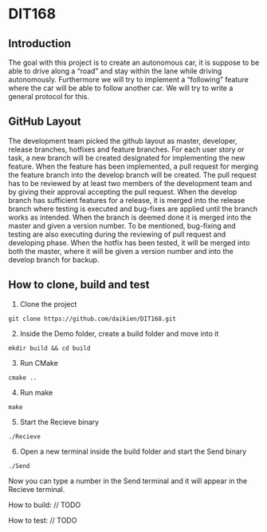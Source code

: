 ﻿# DIT168

## Introduction
The goal with this project is to create an autonomous car, it is suppose to be able to drive along a “road” and stay within the lane while driving autonomously. Furthermore we will try to implement a “following” feature where the car will be able to follow another car. We will try to write a general protocol for this.

## GitHub Layout

The development team picked the github layout as master, developer, release branches, hotfixes and feature branches. 
For each user story or task, a new branch will be created designated for implementing the new feature. When the feature has been implemented, a pull request for merging the feature branch into the develop branch will be created. 
The pull request has to be reviewed by at least two members of the development team and by giving their approval accepting the pull request.
When the develop branch has sufficient features for a release, it is merged into the release branch where testing is executed and bug-fixes are applied until the branch works as intended. When the branch is deemed done it is merged into the master and given a version number. To be mentioned, bug-fixing and testing are also executing during the reviewing of pull request and developing phase.
When the hotfix has been tested, it will be merged into both the master, where it will be given a version number and into the develop branch for backup.

## How to clone, build and test
1. Clone the project
```
git clone https://github.com/daikien/DIT168.git
```
2. Inside the Demo folder, create a build folder and move into it

```
mkdir build && cd build
```
3. Run CMake

```
cmake ..
```
4. Run make

```
make
```
5. Start the Recieve binary
```
./Recieve
```
6. Open a new terminal inside the build folder and start the Send binary
```
./Send
```
Now you can type a number in the Send terminal and it will appear in the Recieve terminal. 

How to build:
// TODO

How to test:
// TODO 
